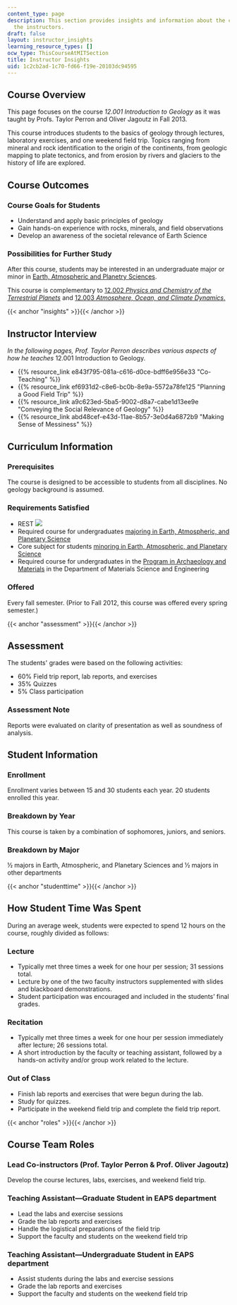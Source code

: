 ```yaml
---
content_type: page
description: This section provides insights and information about the course from
  the instructors.
draft: false
layout: instructor_insights
learning_resource_types: []
ocw_type: ThisCourseAtMITSection
title: Instructor Insights
uid: 1c2cb2ad-1c70-fd66-f19e-20103dc94595
---
```

## Course Overview

This page focuses on the course _12.001 Introduction to Geology_ as it was taught by Profs. Taylor Perron and Oliver Jagoutz in Fall 2013.

This course introduces students to the basics of geology through lectures, laboratory exercises, and one weekend field trip. Topics ranging from mineral and rock identification to the origin of the continents, from geologic mapping to plate tectonics, and from erosion by rivers and glaciers to the history of life are explored.

## Course Outcomes

### Course Goals for Students  

- Understand and apply basic principles of geology
- Gain hands-on experience with rocks, minerals, and field observations
- Develop an awareness of the societal relevance of Earth Science

### Possibilities for Further Study

After this course, students may be interested in an undergraduate major or minor in [Earth, Atmospheric and Planetry Sciences](http://eapsweb.mit.edu).

This course is complementary to [12.002 _Physics and Chemistry of the Terrestrial Planets_](/courses/12-002-physics-and-chemistry-of-the-terrestrial-planets-fall-2008) and [12.003 _Atmosphere, Ocean, and Climate Dynamics_.](/courses/12-003-atmosphere-ocean-and-climate-dynamics-fall-2008)

{{< anchor "insights" >}}{{< /anchor >}}

## Instructor Interview

_In the following pages, Prof. Taylor Perron describes various aspects of how he teaches_ 12.001 Introduction to Geology.

- {{% resource_link e843f795-081a-c616-d0ce-bdff6e956e33 "Co-Teaching" %}}
- {{% resource_link ef6931d2-c8e6-bc0b-8e9a-5572a78fe125 "Planning a Good Field Trip" %}}
- {{% resource_link a9c623ed-5ba5-9002-d8a7-cabe1d13ee9e "Conveying the Social Relevance of Geology" %}}
- {{% resource_link abd48cef-e43d-11ae-8b57-3e0d4a6872b9 "Making Sense of Messiness" %}}

## Curriculum Information

### Prerequisites

The course is designed to be accessible to students from all disciplines. No geology background is assumed.

### Requirements Satisfied

- REST ![](/images/educator/icon-question-rest.png)
- Required course for undergraduates [majoring in Earth, Atmospheric, and Planetary Science](https://eapsweb.mit.edu/prospective-students/choosing-eaps-your-major)
- Core subject for students [minoring in Earth, Atmospheric, and Planetary Science](https://eapsweb.mit.edu/)
- Required course for undergraduates in the [Program in Archaeology and Materials](http://dmse.mit.edu/academics/undergraduate/degree-requirements/3c-program) in the Department of Materials Science and Engineering

### Offered

Every fall semester. (Prior to Fall 2012, this course was offered every spring semester.)

{{< anchor "assessment" >}}{{< /anchor >}}

## Assessment

The students' grades were based on the following activities:

- 60% Field trip report, lab reports, and exercises
- 35% Quizzes
- 5% Class participation

### Assessment Note

Reports were evaluated on clarity of presentation as well as soundness of analysis.

## Student Information

### Enrollment

Enrollment varies between 15 and 30 students each year. 20 students enrolled this year.

### Breakdown by Year

This course is taken by a combination of sophomores, juniors, and seniors.

### Breakdown by Major

½ majors in Earth, Atmospheric, and Planetary Sciences and ½ majors in other departments

{{< anchor "studenttime" >}}{{< /anchor >}}

## How Student Time Was Spent

During an average week, students were expected to spend 12 hours on the course, roughly divided as follows:

### Lecture

- Typically met three times a week for one hour per session; 31 sessions total.
- Lecture by one of the two faculty instructors supplemented with slides and blackboard demonstrations.
- Student participation was encouraged and included in the students’ final grades.

### Recitation

- Typically met three times a week for one hour per session immediately after lecture; 26 sessions total.
- A short introduction by the faculty or teaching assistant, followed by a hands-on activity and/or group work related to the lecture.

### Out of Class

- Finish lab reports and exercises that were begun during the lab.
- Study for quizzes.
- Participate in the weekend field trip and complete the field trip report.

{{< anchor "roles" >}}{{< /anchor >}}

## Course Team Roles

### Lead Co-instructors (Prof. Taylor Perron & Prof. Oliver Jagoutz)

Develop the course lectures, labs, exercises, and weekend field trip.

### Teaching Assistant—Graduate Student in EAPS department

- Lead the labs and exercise sessions
- Grade the lab reports and exercises
- Handle the logistical preparations of the field trip
- Support the faculty and students on the weekend field trip

### Teaching Assistant—Undergraduate Student in EAPS department

- Assist students during the labs and exercise sessions
- Grade the lab reports and exercises
- Support the faculty and students on the weekend field trip